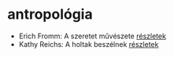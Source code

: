 # antropológia

- Erich Fromm: A szeretet művészete [részletek](_details/Erich%20Fromm.md#id_288)
- Kathy Reichs: A holtak beszélnek [részletek](_details/Kathy%20Reichs.md#id_157)